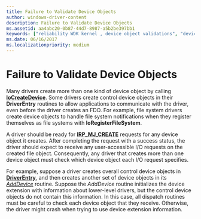 ```yaml
---
title: Failure to Validate Device Objects
author: windows-driver-content
description: Failure to Validate Device Objects
ms.assetid: aa4abc20-0b87-44d7-8987-a5b2be397bb1
keywords: ["reliability WDK kernel , device object validations", "device objects WDK kernel , validation failures", "validation failures WDK kernel"]
ms.date: 06/16/2017
ms.localizationpriority: medium
---
```


# Failure to Validate Device Objects





Many drivers create more than one kind of device object by calling [**IoCreateDevice**](https://msdn.microsoft.com/library/windows/hardware/ff548397). Some drivers create control device objects in their **DriverEntry** routines to allow applications to communicate with the driver, even before the driver creates an FDO. For example, file system drivers create device objects to handle file system notifications when they register themselves as file systems with **IoRegisterFileSystem**.

A driver should be ready for [**IRP\_MJ\_CREATE**](https://msdn.microsoft.com/library/windows/hardware/ff550729) requests for any device object it creates. After completing the request with a success status, the driver should expect to receive any user-accessible I/O requests on the created file object. Consequently, any driver that creates more than one device object must check which device object each I/O request specifies.

For example, suppose a driver creates overall control device objects in [**DriverEntry**](https://msdn.microsoft.com/library/windows/hardware/ff544113), and then creates another set of device objects in its [*AddDevice*](https://msdn.microsoft.com/library/windows/hardware/ff540521) routine. Suppose the *AddDevice* routine initializes the device extension with information about lower-level drivers, but the control device objects do not contain this information. In this case, all dispatch routines must be careful to check each device object that they receive. Otherwise, the driver might crash when trying to use device extension information.

 

 




